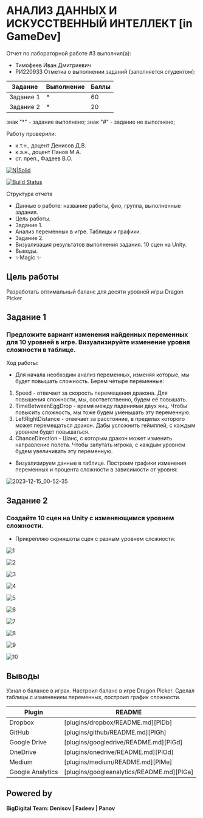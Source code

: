 # АНАЛИЗ ДАННЫХ И ИСКУССТВЕННЫЙ ИНТЕЛЛЕКТ [in GameDev]
Отчет по лабораторной работе #3 выполнил(а):
- Тимофеев Иван Дмитриевич
- РИ220933
Отметка о выполнении заданий (заполняется студентом):

| Задание | Выполнение | Баллы |
| ------ | ------ | ------ |
| Задание 1 | *| 60 |
| Задание 2 | * | 20 |

знак "*" - задание выполнено; знак "#" - задание не выполнено;

Работу проверили:
- к.т.н., доцент Денисов Д.В.
- к.э.н., доцент Панов М.А.
- ст. преп., Фадеев В.О.

[![N|Solid](https://cldup.com/dTxpPi9lDf.thumb.png)](https://nodesource.com/products/nsolid)

[![Build Status](https://travis-ci.org/joemccann/dillinger.svg?branch=master)](https://travis-ci.org/joemccann/dillinger)

Структура отчета

- Данные о работе: название работы, фио, группа, выполненные задания.
- Цель работы.
- Задание 1.
- Анализ переменных в игре. Таблицы и графики.
- Задание 2.
- Визуализация результатов выполнения задания. 10 сцен на Unity.
- Выводы.
- ✨Magic ✨

## Цель работы
Разработать оптимальный баланс для десяти уровней игры Dragon Picker

## Задание 1
### Предложите вариант изменения найденных переменных для 10 уровней в игре. Визуализируйте изменение уровня сложности в таблице. 
Ход работы:

- Для начала необходим анализ переменных, изменяя которые, мы будет повышать сложность. Берем четыре переменные:

1) Speed - отвечает за скорость перемещения дракона. Для повышения сложности, мы, соответственно, будем её повышать.
2) TimeBetweenEggDrop - время между падениями двух яиц. Чтобы повысить сложность, мы тоже будем уменьшать эту переменную.
3) LeftRightDistance - отвечает за расстояние, в пределах которого может перемещаться дракон. Дабы усложнить геймплей, с каждым уровнем будет повышаться.
4) ChanceDirection - Шанс, с которым дракон может изменить направление полета. Чтобы запутать игрока, с каждым уровнем будем увеличивать эту переменную.

- Визуализируем данные в таблице. Построим графики изменения переменных и процента сложности в зависимости от уровня:

![2023-12-15_00-52-35](https://github.com/JASPERMOGLOT/DA-in-GameDev-lab1/assets/148428630/d127d089-a6a3-491d-88ad-14677201cf43)


## Задание 2
### Создайте 10 сцен на Unity с изменяющимся уровнем сложности.

- Прикрепляю скриншоты сцен с разным уровнем сложности:

![1](https://github.com/JASPERMOGLOT/DA-in-GameDev-lab1/assets/148428630/865790e8-cf40-487e-ab57-527b3d911e4a)

![2](https://github.com/JASPERMOGLOT/DA-in-GameDev-lab1/assets/148428630/c3f235d2-5ffe-4760-9383-e9f6fbf7d4f4)

![3](https://github.com/JASPERMOGLOT/DA-in-GameDev-lab1/assets/148428630/fb92cb6d-8916-4299-91d7-b5ab9c8bd79b)

![4](https://github.com/JASPERMOGLOT/DA-in-GameDev-lab1/assets/148428630/916245ef-f98a-4be0-b308-68d9c777086c)

![5](https://github.com/JASPERMOGLOT/DA-in-GameDev-lab1/assets/148428630/7947e22a-0817-4c9e-be39-8f1db65a87bf)

![6](https://github.com/JASPERMOGLOT/DA-in-GameDev-lab1/assets/148428630/261c3214-b4d0-42a4-81b5-5c1729929083)

![7](https://github.com/JASPERMOGLOT/DA-in-GameDev-lab1/assets/148428630/d4195b0a-2171-4b39-9005-77096d089b7c)

![8](https://github.com/JASPERMOGLOT/DA-in-GameDev-lab1/assets/148428630/e225228a-042e-4a46-8665-53604ddcd2d0)

![9](https://github.com/JASPERMOGLOT/DA-in-GameDev-lab1/assets/148428630/2c550fd2-f0bb-4917-bde7-4e9e5b183685)

![10](https://github.com/JASPERMOGLOT/DA-in-GameDev-lab1/assets/148428630/3932a1e6-8c2a-413b-a3b4-1be96ac638c0)


## Выводы

Узнал о балансе в играх. Настроил баланс в игре Dragon Picker. Сделал таблицы с изменением переменных, построил график сложности.

| Plugin | README |
| ------ | ------ |
| Dropbox | [plugins/dropbox/README.md][PlDb] |
| GitHub | [plugins/github/README.md][PlGh] |
| Google Drive | [plugins/googledrive/README.md][PlGd] |
| OneDrive | [plugins/onedrive/README.md][PlOd] |
| Medium | [plugins/medium/README.md][PlMe] |
| Google Analytics | [plugins/googleanalytics/README.md][PlGa] |

## Powered by

**BigDigital Team: Denisov | Fadeev | Panov**
